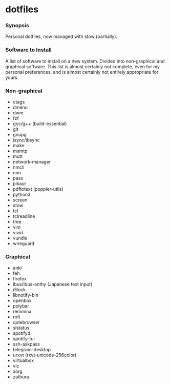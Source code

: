 # dotfiles

### Synopsis

Personal dotfiles, now managed with stow (partially).

### Software to Install

A list of software to install on a new system. Divided into
non-graphical and graphical software. This list is almost certainly not
complete, even for my personal preferences, and is almost certainly not
entirely appropriate for yours.

### Non-graphical

* ctags
* dmenu
* dwm
* fzf
* gcc/g++ (build-essential)
* git
* gnupg
* isync/ibsync
* make
* msmtp
* mutt
* network-manager
* nmcli
* nnn
* pass
* pikaur
* pdftotext (poppler-utils)
* python3
* screen
* stow
* tcl
* tclreadline
* tree
* vim
* vivid
* vundle
* wireguard

### Graphical

* anki
* feh
* firefox
* ibus/ibus-anthy (Japanese text input)
* i3lock
* libnotify-bin
* openbox
* polybar
* remmina
* rofi
* qutebrowser
* slstatus
* spotifyd
* spotify-tui
* ssh-askpass
* telegram-desktop
* urxvt (rxvt-unicode-256color)
* virtualbox
* vlc
* xorg
* zathura
